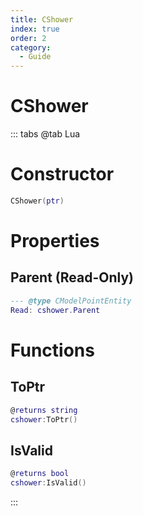 ```yaml
---
title: CShower
index: true
order: 2
category:
  - Guide
---
```


# CShower

::: tabs
@tab Lua
# Constructor
```lua
CShower(ptr)
```
# Properties
## Parent (Read-Only)
```lua
--- @type CModelPointEntity
Read: cshower.Parent
```
# Functions
## ToPtr
```lua
@returns string
cshower:ToPtr()
```
## IsValid
```lua
@returns bool
cshower:IsValid()
```

:::